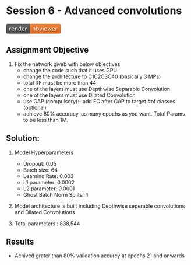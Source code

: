 # Session 6 - Advanced convolutions

[![Open Jupyter Notebook](nbviewer_badge.png)](https://github.com/millermuttu/TSAI-EVA5/blob/master/week7/EVA5_Session_7.ipynb)

## Assignment Objective

1. Fix the network giveb with below objectives
    * change the code such that it uses GPU
    * change the architecture to C1C2C3C40 (basically 3 MPs)
    * total RF must be more than 44
    * one of the layers must use Depthwise Separable Convolution
    * one of the layers must use Dilated Convolution
    * use GAP (compulsory):- add FC after GAP to target #of classes (optional)
    * achieve 80% accuracy, as many epochs as you want. Total Params to be less than 1M.
  
  
## Solution:

1. Model Hyperparameters
    * Dropout: 0.05
    * Batch size: 64
    * Learning Rate: 0.003
    * L1 parameter: 0.0002
    * L2 parameter: 0.0001
    * Ghost Batch Norm Splits: 4
  
2. Model architecture is built including Depthwise seperable convolutions and Dilated Convolutions

3. Total parameters : 838,544

## Results

 * Achived grater than 80% validation accurcy at epochs 21 and onwards
